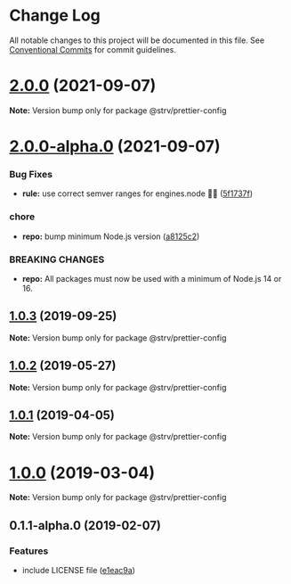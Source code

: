 # Change Log

All notable changes to this project will be documented in this file.
See [Conventional Commits](https://conventionalcommits.org) for commit guidelines.

# [2.0.0](https://github.com/strvcom/code-quality-tools/compare/@strv/prettier-config@2.0.0-alpha.0...@strv/prettier-config@2.0.0) (2021-09-07)

**Note:** Version bump only for package @strv/prettier-config





# [2.0.0-alpha.0](https://github.com/strvcom/code-quality-tools/compare/@strv/prettier-config@1.0.3...@strv/prettier-config@2.0.0-alpha.0) (2021-09-07)


### Bug Fixes

* **rule:** use correct semver ranges for engines.node 🤦‍♂️ ([5f1737f](https://github.com/strvcom/code-quality-tools/commit/5f1737fb43dce5a7099cfc448cd98ee3cbf9879b))


### chore

* **repo:** bump minimum Node.js version ([a8125c2](https://github.com/strvcom/code-quality-tools/commit/a8125c2772a67a4565786667fb95f4b32b9b468c))


### BREAKING CHANGES

* **repo:** All packages must now be used with a minimum of Node.js 14 or 16.





## [1.0.3](https://github.com/strvcom/code-quality-tools/compare/@strv/prettier-config@1.0.2...@strv/prettier-config@1.0.3) (2019-09-25)

**Note:** Version bump only for package @strv/prettier-config





## [1.0.2](https://github.com/strvcom/code-quality-tools/compare/@strv/prettier-config@1.0.1...@strv/prettier-config@1.0.2) (2019-05-27)

**Note:** Version bump only for package @strv/prettier-config





## [1.0.1](https://github.com/strvcom/code-quality-tools/compare/@strv/prettier-config@1.0.0...@strv/prettier-config@1.0.1) (2019-04-05)

**Note:** Version bump only for package @strv/prettier-config





# [1.0.0](https://github.com/strvcom/code-quality-tools/compare/@strv/prettier-config@0.1.1-alpha.0...@strv/prettier-config@1.0.0) (2019-03-04)

**Note:** Version bump only for package @strv/prettier-config





## 0.1.1-alpha.0 (2019-02-07)


### Features

* include LICENSE file ([e1eac9a](https://github.com/strvcom/code-quality-tools/commit/e1eac9a))
